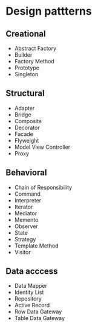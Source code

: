 # Design pattterns
## Creational
- Abstract Factory
- Builder
- Factory Method
- Prototype
- Singleton

## Structural
- Adapter
- Bridge
- Composite
- Decorator
- Facade 
- Flyweight
- Model View Controller
- Proxy

## Behavioral
- Chain of Responsibility
- Command
- Interpreter
- Iterator
- Mediator
- Memento
- Observer
- State
- Strategy
- Template Method
- Visitor

## Data acccess
- Data Mapper
- Identity List
- Repository
- Active Record
- Row Data Gateway
- Table Data Gateway